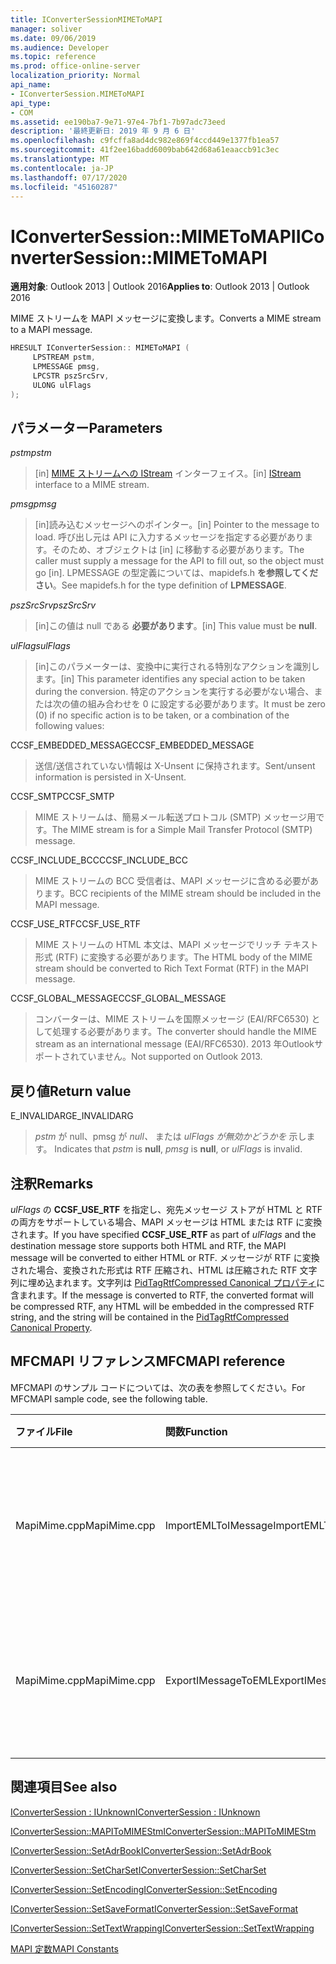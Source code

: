 ```yaml
---
title: IConverterSessionMIMEToMAPI
manager: soliver
ms.date: 09/06/2019
ms.audience: Developer
ms.topic: reference
ms.prod: office-online-server
localization_priority: Normal
api_name:
- IConverterSession.MIMEToMAPI
api_type:
- COM
ms.assetid: ee190ba7-9e71-97e4-7bf1-7b97adc73eed
description: '最終更新日: 2019 年 9 月 6 日'
ms.openlocfilehash: c9fcffa8ad4dc982e869f4ccd449e1377fb1ea57
ms.sourcegitcommit: 41f2ee16badd6009bab642d68a61eaaccb91c3ec
ms.translationtype: MT
ms.contentlocale: ja-JP
ms.lasthandoff: 07/17/2020
ms.locfileid: "45160287"
---
```

# <a name="iconvertersessionmimetomapi"></a><span data-ttu-id="c05aa-103">IConverterSession::MIMEToMAPI</span><span class="sxs-lookup"><span data-stu-id="c05aa-103">IConverterSession::MIMEToMAPI</span></span>

  
  
<span data-ttu-id="c05aa-104">**適用対象**: Outlook 2013 | Outlook 2016</span><span class="sxs-lookup"><span data-stu-id="c05aa-104">**Applies to**: Outlook 2013 | Outlook 2016</span></span> 
  
<span data-ttu-id="c05aa-105">MIME ストリームを MAPI メッセージに変換します。</span><span class="sxs-lookup"><span data-stu-id="c05aa-105">Converts a MIME stream to a MAPI message.</span></span>
  
```cpp
HRESULT IConverterSession:: MIMEToMAPI ( 
     LPSTREAM pstm, 
     LPMESSAGE pmsg, 
     LPCSTR pszSrcSrv, 
     ULONG ulFlags 
);
```

## <a name="parameters"></a><span data-ttu-id="c05aa-106">パラメーター</span><span class="sxs-lookup"><span data-stu-id="c05aa-106">Parameters</span></span>

 <span data-ttu-id="c05aa-107">_pstm_</span><span class="sxs-lookup"><span data-stu-id="c05aa-107">_pstm_</span></span>
  
> <span data-ttu-id="c05aa-108">[in] [MIME ストリームへの IStream](https://msdn.microsoft.com/library/aa380034%28VS.85%29.aspx) インターフェイス。</span><span class="sxs-lookup"><span data-stu-id="c05aa-108">[in] [IStream](https://msdn.microsoft.com/library/aa380034%28VS.85%29.aspx) interface to a MIME stream.</span></span> 
    
 <span data-ttu-id="c05aa-109">_pmsg_</span><span class="sxs-lookup"><span data-stu-id="c05aa-109">_pmsg_</span></span>
  
> <span data-ttu-id="c05aa-110">[in]読み込むメッセージへのポインター。</span><span class="sxs-lookup"><span data-stu-id="c05aa-110">[in] Pointer to the message to load.</span></span> <span data-ttu-id="c05aa-111">呼び出し元は API に入力するメッセージを指定する必要があります。そのため、オブジェクトは [in] に移動する必要があります。</span><span class="sxs-lookup"><span data-stu-id="c05aa-111">The caller must supply a message for the API to fill out, so the object must go [in].</span></span> <span data-ttu-id="c05aa-112">LPMESSAGE の型定義については、mapidefs.h **を参照してください**。</span><span class="sxs-lookup"><span data-stu-id="c05aa-112">See mapidefs.h for the type definition of **LPMESSAGE**.</span></span>
    
 <span data-ttu-id="c05aa-113">_pszSrcSrv_</span><span class="sxs-lookup"><span data-stu-id="c05aa-113">_pszSrcSrv_</span></span>
  
> <span data-ttu-id="c05aa-114">[in]この値は null である **必要があります**。</span><span class="sxs-lookup"><span data-stu-id="c05aa-114">[in] This value must be **null**.</span></span>
    
 <span data-ttu-id="c05aa-115">_ulFlags_</span><span class="sxs-lookup"><span data-stu-id="c05aa-115">_ulFlags_</span></span>
  
> <span data-ttu-id="c05aa-116">[in]このパラメーターは、変換中に実行される特別なアクションを識別します。</span><span class="sxs-lookup"><span data-stu-id="c05aa-116">[in] This parameter identifies any special action to be taken during the conversion.</span></span> <span data-ttu-id="c05aa-117">特定のアクションを実行する必要がない場合、または次の値の組み合わせを 0 に設定する必要があります。</span><span class="sxs-lookup"><span data-stu-id="c05aa-117">It must be zero (0) if no specific action is to be taken, or a combination of the following values:</span></span>
    
<span data-ttu-id="c05aa-118">CCSF_EMBEDDED_MESSAGE</span><span class="sxs-lookup"><span data-stu-id="c05aa-118">CCSF_EMBEDDED_MESSAGE</span></span>
  
> <span data-ttu-id="c05aa-119">送信/送信されていない情報は X-Unsent に保持されます。</span><span class="sxs-lookup"><span data-stu-id="c05aa-119">Sent/unsent information is persisted in X-Unsent.</span></span>
    
<span data-ttu-id="c05aa-120">CCSF_SMTP</span><span class="sxs-lookup"><span data-stu-id="c05aa-120">CCSF_SMTP</span></span>
  
> <span data-ttu-id="c05aa-121">MIME ストリームは、簡易メール転送プロトコル (SMTP) メッセージ用です。</span><span class="sxs-lookup"><span data-stu-id="c05aa-121">The MIME stream is for a Simple Mail Transfer Protocol (SMTP) message.</span></span>
    
<span data-ttu-id="c05aa-122">CCSF_INCLUDE_BCC</span><span class="sxs-lookup"><span data-stu-id="c05aa-122">CCSF_INCLUDE_BCC</span></span>
  
> <span data-ttu-id="c05aa-123">MIME ストリームの BCC 受信者は、MAPI メッセージに含める必要があります。</span><span class="sxs-lookup"><span data-stu-id="c05aa-123">BCC recipients of the MIME stream should be included in the MAPI message.</span></span>
    
<span data-ttu-id="c05aa-124">CCSF_USE_RTF</span><span class="sxs-lookup"><span data-stu-id="c05aa-124">CCSF_USE_RTF</span></span>
  
> <span data-ttu-id="c05aa-125">MIME ストリームの HTML 本文は、MAPI メッセージでリッチ テキスト形式 (RTF) に変換する必要があります。</span><span class="sxs-lookup"><span data-stu-id="c05aa-125">The HTML body of the MIME stream should be converted to Rich Text Format (RTF) in the MAPI message.</span></span>

<span data-ttu-id="c05aa-126">CCSF_GLOBAL_MESSAGE</span><span class="sxs-lookup"><span data-stu-id="c05aa-126">CCSF_GLOBAL_MESSAGE</span></span>
> <span data-ttu-id="c05aa-127">コンバーターは、MIME ストリームを国際メッセージ (EAI/RFC6530) として処理する必要があります。</span><span class="sxs-lookup"><span data-stu-id="c05aa-127">The converter should handle the MIME stream as an international message (EAI/RFC6530).</span></span> <span data-ttu-id="c05aa-128">2013 年Outlookサポートされていません。</span><span class="sxs-lookup"><span data-stu-id="c05aa-128">Not supported on Outlook 2013.</span></span>
    
## <a name="return-value"></a><span data-ttu-id="c05aa-129">戻り値</span><span class="sxs-lookup"><span data-stu-id="c05aa-129">Return value</span></span>

<span data-ttu-id="c05aa-130">E_INVALIDARG</span><span class="sxs-lookup"><span data-stu-id="c05aa-130">E_INVALIDARG</span></span>
  
> <span data-ttu-id="c05aa-131">_pstm_ が null、pmsg が _null、_ または _ulFlags が無効かどうかを_ 示します。 </span><span class="sxs-lookup"><span data-stu-id="c05aa-131">Indicates that  _pstm_ is **null**,  _pmsg_ is **null**, or  _ulFlags_ is invalid.</span></span> 
    
## <a name="remarks"></a><span data-ttu-id="c05aa-132">注釈</span><span class="sxs-lookup"><span data-stu-id="c05aa-132">Remarks</span></span>

<span data-ttu-id="c05aa-133">_ulFlags_ の **CCSF_USE_RTF** を指定し、宛先メッセージ ストアが HTML と RTF の両方をサポートしている場合、MAPI メッセージは HTML または RTF に変換されます。</span><span class="sxs-lookup"><span data-stu-id="c05aa-133">If you have specified **CCSF_USE_RTF** as part of  _ulFlags_ and the destination message store supports both HTML and RTF, the MAPI message will be converted to either HTML or RTF.</span></span> <span data-ttu-id="c05aa-134">メッセージが RTF に変換された場合、変換された形式は RTF 圧縮され、HTML は圧縮された RTF 文字列に埋め込まれます。文字列は [PidTagRtfCompressed Canonical プロパティ](pidtagrtfcompressed-canonical-property.md)に含まれます。</span><span class="sxs-lookup"><span data-stu-id="c05aa-134">If the message is converted to RTF, the converted format will be compressed RTF, any HTML will be embedded in the compressed RTF string, and the string will be contained in the [PidTagRtfCompressed Canonical Property](pidtagrtfcompressed-canonical-property.md).</span></span>
  
## <a name="mfcmapi-reference"></a><span data-ttu-id="c05aa-135">MFCMAPI リファレンス</span><span class="sxs-lookup"><span data-stu-id="c05aa-135">MFCMAPI reference</span></span>

<span data-ttu-id="c05aa-136">MFCMAPI のサンプル コードについては、次の表を参照してください。</span><span class="sxs-lookup"><span data-stu-id="c05aa-136">For MFCMAPI sample code, see the following table.</span></span>
  
|<span data-ttu-id="c05aa-137">**ファイル**</span><span class="sxs-lookup"><span data-stu-id="c05aa-137">**File**</span></span>|<span data-ttu-id="c05aa-138">**関数**</span><span class="sxs-lookup"><span data-stu-id="c05aa-138">**Function**</span></span>|<span data-ttu-id="c05aa-139">**コメント**</span><span class="sxs-lookup"><span data-stu-id="c05aa-139">**Comment**</span></span>|
|:-----|:-----|:-----|
|<span data-ttu-id="c05aa-140">MapiMime.cpp</span><span class="sxs-lookup"><span data-stu-id="c05aa-140">MapiMime.cpp</span></span>  <br/> |<span data-ttu-id="c05aa-141">ImportEMLToIMessage</span><span class="sxs-lookup"><span data-stu-id="c05aa-141">ImportEMLToIMessage</span></span>  <br/> |<span data-ttu-id="c05aa-142">MFCMAPI は MimeToMAPI を使用して EML ファイルを MAPI メッセージに変換します。</span><span class="sxs-lookup"><span data-stu-id="c05aa-142">MFCMAPI uses MimeToMAPI to convert an EML file to a MAPI message.</span></span>  <br/> |
|<span data-ttu-id="c05aa-143">MapiMime.cpp</span><span class="sxs-lookup"><span data-stu-id="c05aa-143">MapiMime.cpp</span></span>  <br/> |<span data-ttu-id="c05aa-144">ExportIMessageToEML</span><span class="sxs-lookup"><span data-stu-id="c05aa-144">ExportIMessageToEML</span></span>  <br/> |<span data-ttu-id="c05aa-145">MFCMAPI は MAPIToMIMEStm を使用して MAPI メッセージを EML ファイルに変換します。</span><span class="sxs-lookup"><span data-stu-id="c05aa-145">MFCMAPI uses MAPIToMIMEStm to convert a MAPI message to an EML file.</span></span>  <br/> |
   
## <a name="see-also"></a><span data-ttu-id="c05aa-146">関連項目</span><span class="sxs-lookup"><span data-stu-id="c05aa-146">See also</span></span>



[<span data-ttu-id="c05aa-147">IConverterSession : IUnknown</span><span class="sxs-lookup"><span data-stu-id="c05aa-147">IConverterSession : IUnknown</span></span>](iconvertersessioniunknown.md)
  
[<span data-ttu-id="c05aa-148">IConverterSession::MAPIToMIMEStm</span><span class="sxs-lookup"><span data-stu-id="c05aa-148">IConverterSession::MAPIToMIMEStm</span></span>](iconvertersession-mapitomimestm.md)
  
[<span data-ttu-id="c05aa-149">IConverterSession::SetAdrBook</span><span class="sxs-lookup"><span data-stu-id="c05aa-149">IConverterSession::SetAdrBook</span></span>](iconvertersession-setadrbook.md)
  
[<span data-ttu-id="c05aa-150">IConverterSession::SetCharSet</span><span class="sxs-lookup"><span data-stu-id="c05aa-150">IConverterSession::SetCharSet</span></span>](iconvertersession-setcharset.md)
  
[<span data-ttu-id="c05aa-151">IConverterSession::SetEncoding</span><span class="sxs-lookup"><span data-stu-id="c05aa-151">IConverterSession::SetEncoding</span></span>](iconvertersession-setencoding.md)
  
[<span data-ttu-id="c05aa-152">IConverterSession::SetSaveFormat</span><span class="sxs-lookup"><span data-stu-id="c05aa-152">IConverterSession::SetSaveFormat</span></span>](iconvertersession-setsaveformat.md)
  
[<span data-ttu-id="c05aa-153">IConverterSession::SetTextWrapping</span><span class="sxs-lookup"><span data-stu-id="c05aa-153">IConverterSession::SetTextWrapping</span></span>](iconvertersession-settextwrapping.md)


[<span data-ttu-id="c05aa-154">MAPI 定数</span><span class="sxs-lookup"><span data-stu-id="c05aa-154">MAPI Constants</span></span>](mapi-constants.md)

